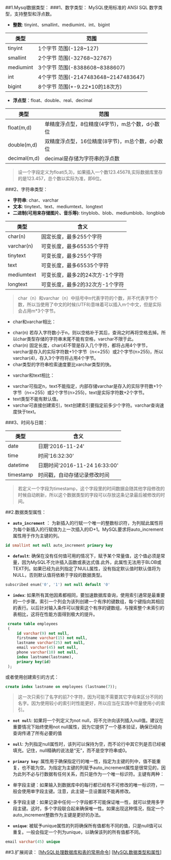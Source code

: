 ##1.Mysql数据类型：
###1、数字类型：
MySQL使用标准的 ANSI SQL 数字类型，支持整型和浮点数。

* __整数__: tinyint、smallint、mediumint、int、bigint

| 类型 | 范围 |
|------| -----|
| tinyint |  1个字节 范围(-128~127) |
| smallint | 2个字节 范围(-32768~32767) |
| mediumint | 3个字节 范围(-8388608~8388607)|
| int | 4个字节 范围(-2147483648~2147483647) |
| bigint | 8个字节 范围(+-9.22*10的18次方)  |

* __浮点型__：float、double、real、decimal

| 类型 | 范围 |
|------|-----|
| float(m,d) | 单精度浮点型，8位精度(4字节)，m总个数，d小数位 |
| double(m,d) | 双精度浮点型，16位精度(8字节)，m总个数，d小数位 |
| decimal(m,d) | decimal是存储为字符串的浮点数 |

> 设一个字段定义为float(5,3)，如果插入一个数123.45678,实际数据库里存的是123.457，总个数以实际为准，即6位。

###2、字符串类型：
* __字符串__: char、varchar
* __文本__: tinytext、text、mediumtext、longtext
* __二进制(可用来存储图片、音乐等)__: tinyblob、blob、mediumblob、longblob

| 类型 | 含义 |
|------|------|
| char(n) | 固定长度，最多255个字符 |
| varchar(n) | 可变长度，最多65535个字符 |
| tinytext | 可变长度，最多255个字符 |
| text | 可变长度，最多65535个字符 |
| mediumtext | 可变长度，最多2的24次方-1个字符 |
| longtext | 可变长度，最多2的32次方-1个字符 |

> char（n）和varchar（n）中括号中n代表字符的个数，并不代表字节个数，所以当使用了中文的时候(UTF8)意味着可以插入m个中文，但是实际会占用m*3个字节。

* char和varchar相比：
 + char(n) 若存入字符数小于n，则以空格补于其后，查询之时再将空格去掉。所以char类型存储的字符串末尾不能有空格，varchar不限于此。
 + char(n) 固定长度，char(4)不管是存入几个字符，都将占用4个字节，varchar是存入的实际字符数+1个字节（n<=255）或2个字节(n>255)，所以varchar(4)，存入3个字符将占用4个字节。
 + char类型的字符串检索速度要比varchar类型的快。
 
* varchar和text相比：
 + varchar可指定n，text不能指定，内部存储varchar是存入的实际字符数+1个字节（n<=255）或2个字节(n>255)，text是实际字符数+2个字节。
 + text类型不能有默认值。
 + varchar可直接创建索引，text创建索引要指定前多少个字符。varchar查询速度快于text。

###3、时间与日期：

| 类型 | 含义 |
|------|------|
| date | 日期'2016-11-24' |
| time | 时间'16:32:30'   |
| datetime | 日期时间'2016-11-24 16:33:00' |
| timestamp | 时间戳，自动存储记录修改时间 |

> 若定义一个字段为timestamp，这个字段里的时间数据会随其他字段修改的时候自动刷新，所以这个数据类型的字段可以存放这条记录最后被修改的时间。


##2.数据类型属性：
* **`auto_increment`** ：
 为新插入的行赋一个唯一的整数标识符，为列赋此属性将为每个新插入的行赋值为上一次插入的ID+1。MySQL要求将auto_increment属性用于作为主键的列。
 ```sql
 id smallint not null auto_increment primary key
 ```
 
* **`default`**:
 确保在没有任何值可用的情况下，赋予某个常量值，这个值必须是常量，因为MySQL不允许插入函数或表达式值.此外，此属性无法用于BLOB或TEXT列。如果已经为此列指定了NULL属性，没有指定默认值时默认值将为NULL，否则默认值将依赖于字段的数据类型。
 ```sql
 subscribed enum('0', '1') not null default '0'
 ```
* __`index`__:
 如果所有其他因素都相同，要加速数据库查询，使用索引通常是最重要的一个步骤。索引一个列会为该列创建一个有序的键数组，每个键指向其相应的表行。以后针对输入条件可以搜索这个有序的键数组，与搜索整个未索引的表相比，这将在性能方面得到极大的提升。
 
 ```sql
  create table employees
  (
      id varchar(9) not null,
      firstname varchar(15) not null,
      lastname varchar(25) not null,
      email varchar(45) not null,
      phone varchar(10) not null,
      index lastname(lastname),
      primary key(id)
  );
 ```
 
 或者使用创建索引的方式：
 
 ```sql
 create index lastname on employees (lastname(7));
 ```
 
 > 这一次只索引了名字的前7个字符，因为可能不需要其它字母来区分不同的名字。因为使用较小的索引时性能更好，所以应当在实践中尽量使用小的索引。

* __`not null`__:
如果将一个列定义为not null，将不允许向该列插入null值。建议在重要情况下始终使用not null属性，因为它提供了一个基本验证，确保已经向查询传递了所有必要的值

* __`null`__:
为列指定null属性时，该列可以保持为空，而不论行中其它列是否已经被填充。记住，null精确的说法是“无”，而不是空字符串或0。

* __`primary key`__:
属性用于确保指定行的唯一性，指定为主键的列中，值不能重复，也不能为空。为指定为主键的列赋予auto_increment属性是很常见的，因为此列不必与行数据有任何关系，而只是作为一个唯一标识符。主键有两种：
 * 单字段主键：如果输入到数据库中的每行都已经有不可修改的唯一标识符，一般会使用单字段主键。注意，此主键一旦设置就不能再修改。
 * 多字段主键：如果记录中任何一个字段都不可能保证唯一性，就可以使用多字段主键。这时，多个字段联合起来确保唯一性。如果出现这种情况，指定一个auto_increment整数作为主键是更好的办法。

* __`unique`__:
被赋予unique属性的列将确保所有值都有不同的值，只是null值可以重复。一般会指定一个列为unique，以确保该列的所有值都不同。
```sql
email varchar(45) unique
```

##3.扩展阅读：
[[MySQL处理数据库和表的常用命令](http://www.jellythink.com/archives/646)]
[[MySQL数据类型和属性](http://www.jellythink.com/archives/642)]
